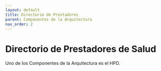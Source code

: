 ```yaml
---
layout: default
title: Directorio de Prestadores
parent: Componentes de la Arquitectura
nav_order: 2
---
```


# Directorio de Prestadores de Salud
Uno de los Componentes de la Arquitectura es el HPD. 
